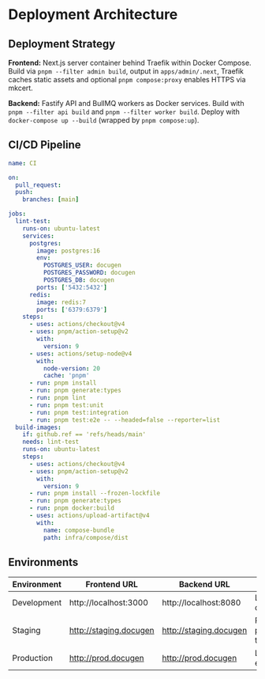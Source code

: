 # Deployment Architecture
## Deployment Strategy
**Frontend:** Next.js server container behind Traefik within Docker Compose. Build via `pnpm --filter admin build`, output in `apps/admin/.next`, Traefik caches static assets and optional `pnpm compose:proxy` enables HTTPS via mkcert.

**Backend:** Fastify API and BullMQ workers as Docker services. Build with `pnpm --filter api build` and `pnpm --filter worker build`. Deploy with `docker-compose up --build` (wrapped by `pnpm compose:up`).

## CI/CD Pipeline
```yaml
name: CI

on:
  pull_request:
  push:
    branches: [main]

jobs:
  lint-test:
    runs-on: ubuntu-latest
    services:
      postgres:
        image: postgres:16
        env:
          POSTGRES_USER: docugen
          POSTGRES_PASSWORD: docugen
          POSTGRES_DB: docugen
        ports: ['5432:5432']
      redis:
        image: redis:7
        ports: ['6379:6379']
    steps:
      - uses: actions/checkout@v4
      - uses: pnpm/action-setup@v2
        with:
          version: 9
      - uses: actions/setup-node@v4
        with:
          node-version: 20
          cache: 'pnpm'
      - run: pnpm install
      - run: pnpm generate:types
      - run: pnpm lint
      - run: pnpm test:unit
      - run: pnpm test:integration
      - run: pnpm test:e2e -- --headed=false --reporter=list
  build-images:
    if: github.ref == 'refs/heads/main'
    needs: lint-test
    runs-on: ubuntu-latest
    steps:
      - uses: actions/checkout@v4
      - uses: pnpm/action-setup@v2
        with:
          version: 9
      - run: pnpm install --frozen-lockfile
      - run: pnpm generate:types
      - run: pnpm docker:build
      - uses: actions/upload-artifact@v4
        with:
          name: compose-bundle
          path: infra/compose/dist
```

## Environments
| Environment | Frontend URL             | Backend URL              | Purpose                |
|-------------|--------------------------|--------------------------|------------------------|
| Development | http://localhost:3000    | http://localhost:8080    | Local development      |
| Staging     | http://staging.docugen   | http://staging.docugen   | Pre-production testing |
| Production  | http://prod.docugen      | http://prod.docugen      | Live environment       |
